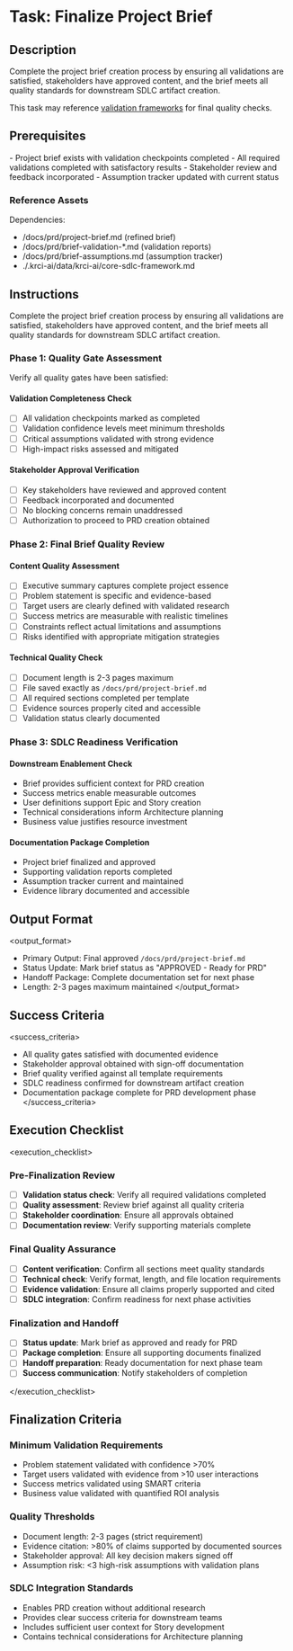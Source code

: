 # Task: Finalize Project Brief

## Description

Complete the project brief creation process by ensuring all validations are satisfied, stakeholders have approved content, and the brief meets all quality standards for downstream SDLC artifact creation.

This task may reference [validation frameworks](./.krci-ai/data/validation-frameworks.md) for final quality checks.

## Prerequisites

<prerequisites>
- Project brief exists with validation checkpoints completed
- All required validations completed with satisfactory results
- Stakeholder review and feedback incorporated
- Assumption tracker updated with current status
</prerequisites>

### Reference Assets

Dependencies:

- /docs/prd/project-brief.md (refined brief)
- /docs/prd/brief-validation-*.md (validation reports)
- /docs/prd/brief-assumptions.md (assumption tracker)
- ./.krci-ai/data/krci-ai/core-sdlc-framework.md

## Instructions

<instructions>
Complete the project brief creation process by ensuring all validations are satisfied, stakeholders have approved content, and the brief meets all quality standards for downstream SDLC artifact creation.

### Phase 1: Quality Gate Assessment

Verify all quality gates have been satisfied:

#### Validation Completeness Check

- [ ] All validation checkpoints marked as completed
- [ ] Validation confidence levels meet minimum thresholds
- [ ] Critical assumptions validated with strong evidence
- [ ] High-impact risks assessed and mitigated

#### Stakeholder Approval Verification

- [ ] Key stakeholders have reviewed and approved content
- [ ] Feedback incorporated and documented
- [ ] No blocking concerns remain unaddressed
- [ ] Authorization to proceed to PRD creation obtained

### Phase 2: Final Brief Quality Review

#### Content Quality Assessment

- [ ] Executive summary captures complete project essence
- [ ] Problem statement is specific and evidence-based
- [ ] Target users are clearly defined with validated research
- [ ] Success metrics are measurable with realistic timelines
- [ ] Constraints reflect actual limitations and assumptions
- [ ] Risks identified with appropriate mitigation strategies

#### Technical Quality Check

- [ ] Document length is 2-3 pages maximum
- [ ] File saved exactly as `/docs/prd/project-brief.md`
- [ ] All required sections completed per template
- [ ] Evidence sources properly cited and accessible
- [ ] Validation status clearly documented

### Phase 3: SDLC Readiness Verification

#### Downstream Enablement Check

- Brief provides sufficient context for PRD creation
- Success metrics enable measurable outcomes
- User definitions support Epic and Story creation
- Technical considerations inform Architecture planning
- Business value justifies resource investment

#### Documentation Package Completion

- Project brief finalized and approved
- Supporting validation reports completed
- Assumption tracker current and maintained
- Evidence library documented and accessible
</instructions>

## Output Format

<output_format>
- Primary Output: Final approved `/docs/prd/project-brief.md`
- Status Update: Mark brief status as "APPROVED - Ready for PRD"
- Handoff Package: Complete documentation set for next phase
- Length: 2-3 pages maximum maintained
</output_format>

## Success Criteria

<success_criteria>
- All quality gates satisfied with documented evidence
- Stakeholder approval obtained with sign-off documentation
- Brief quality verified against all template requirements
- SDLC readiness confirmed for downstream artifact creation
- Documentation package complete for PRD development phase
</success_criteria>

## Execution Checklist

<execution_checklist>

### Pre-Finalization Review

- [ ] **Validation status check**: Verify all required validations completed
- [ ] **Quality assessment**: Review brief against all quality criteria
- [ ] **Stakeholder coordination**: Ensure all approvals obtained
- [ ] **Documentation review**: Verify supporting materials complete

### Final Quality Assurance

- [ ] **Content verification**: Confirm all sections meet quality standards
- [ ] **Technical check**: Verify format, length, and file location requirements
- [ ] **Evidence validation**: Ensure all claims properly supported and cited
- [ ] **SDLC integration**: Confirm readiness for next phase activities

### Finalization and Handoff

- [ ] **Status update**: Mark brief as approved and ready for PRD
- [ ] **Package completion**: Ensure all supporting documents finalized
- [ ] **Handoff preparation**: Ready documentation for next phase team
- [ ] **Success communication**: Notify stakeholders of completion

</execution_checklist>

## Finalization Criteria

### Minimum Validation Requirements

- Problem statement validated with confidence >70%
- Target users validated with evidence from >10 user interactions
- Success metrics validated using SMART criteria
- Business value validated with quantified ROI analysis

### Quality Thresholds

- Document length: 2-3 pages (strict requirement)
- Evidence citation: >80% of claims supported by documented sources
- Stakeholder approval: All key decision makers signed off
- Assumption risk: <3 high-risk assumptions with validation plans

### SDLC Integration Standards

- Enables PRD creation without additional research
- Provides clear success criteria for downstream teams
- Includes sufficient user context for Story development
- Contains technical considerations for Architecture planning
